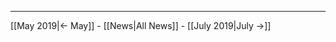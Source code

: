 <!-- LANG:EN, title="June 2019"-->



<hr>



[[May 2019|← May]] - [[News|All News]] - [[July 2019|July →]]
